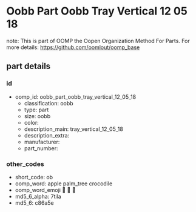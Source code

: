 # Oobb Part Oobb Tray Vertical 12 05 18  

note: This is part of OOMP the Oopen Organization Method For Parts. For more details: https://github.com/oomlout/oomp_base

##  part details





### id
* oomp_id: oobb_part_oobb_tray_vertical_12_05_18
  * classification: oobb
  * type: part
  * size: oobb
  * color: 
  * description_main: tray_vertical_12_05_18
  * description_extra: 
  * manufacturer: 
  * part_number: 

### other_codes
* short_code: ob
* oomp_word: apple palm_tree crocodile
* oomp_word_emoji :apple: :palm_tree: :crocodile:
* md5_6_alpha: 7tila
* md5_6: c86a5e